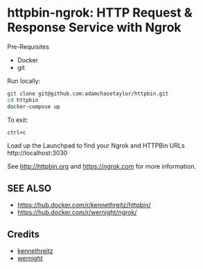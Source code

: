 # httpbin-ngrok: HTTP Request & Response Service with Ngrok


Pre-Requisites
- Docker
- git

Run locally:
```sh
git clone git@github.com:adamchasetaylor/httpbin.git
cd httpbin
docker-compose up
```

To exit:
```sh
ctrl+c
```
Load up the Launchpad to find your Ngrok and HTTPBin URLs http://localhost:3030

See http://httpbin.org and https://ngrok.com for more information.

## SEE ALSO
- https://hub.docker.com/r/kennethreitz/httpbin/
- https://hub.docker.com/r/wernight/ngrok/

## Credits
- [kennethreitz](https://github.com/postmanlabs/httpbin)
- [wernight](https://github.com/wernight/docker-ngrok)

